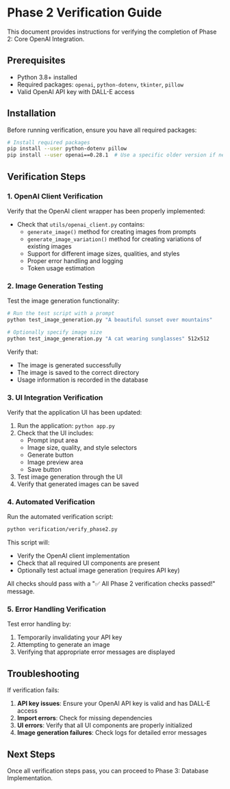 # Phase 2 Verification Guide

This document provides instructions for verifying the completion of Phase 2: Core OpenAI Integration.

## Prerequisites
- Python 3.8+ installed
- Required packages: `openai`, `python-dotenv`, `tkinter`, `pillow`
- Valid OpenAI API key with DALL-E access

## Installation
Before running verification, ensure you have all required packages:

```bash
# Install required packages
pip install --user python-dotenv pillow
pip install --user openai==0.28.1  # Use a specific older version if needed
```

## Verification Steps

### 1. OpenAI Client Verification

Verify that the OpenAI client wrapper has been properly implemented:

- Check that `utils/openai_client.py` contains:
  - `generate_image()` method for creating images from prompts
  - `generate_image_variation()` method for creating variations of existing images
  - Support for different image sizes, qualities, and styles
  - Proper error handling and logging
  - Token usage estimation

### 2. Image Generation Testing

Test the image generation functionality:

```bash
# Run the test script with a prompt
python test_image_generation.py "A beautiful sunset over mountains"

# Optionally specify image size
python test_image_generation.py "A cat wearing sunglasses" 512x512
```

Verify that:
- The image is generated successfully
- The image is saved to the correct directory
- Usage information is recorded in the database

### 3. UI Integration Verification

Verify that the application UI has been updated:

1. Run the application: `python app.py`
2. Check that the UI includes:
   - Prompt input area
   - Image size, quality, and style selectors
   - Generate button
   - Image preview area
   - Save button
3. Test image generation through the UI
4. Verify that generated images can be saved

### 4. Automated Verification

Run the automated verification script:

```bash
python verification/verify_phase2.py
```

This script will:
- Verify the OpenAI client implementation
- Check that all required UI components are present
- Optionally test actual image generation (requires API key)

All checks should pass with a "✅ All Phase 2 verification checks passed!" message.

### 5. Error Handling Verification

Test error handling by:
1. Temporarily invalidating your API key
2. Attempting to generate an image
3. Verifying that appropriate error messages are displayed

## Troubleshooting

If verification fails:

1. **API key issues**: Ensure your OpenAI API key is valid and has DALL-E access
2. **Import errors**: Check for missing dependencies
3. **UI errors**: Verify that all UI components are properly initialized
4. **Image generation failures**: Check logs for detailed error messages

## Next Steps

Once all verification steps pass, you can proceed to Phase 3: Database Implementation. 
